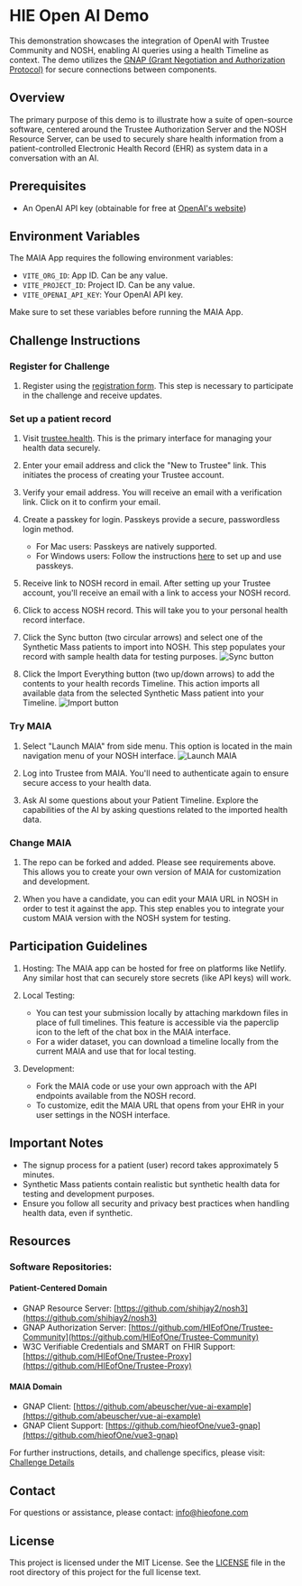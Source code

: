 # HIE Open AI Demo

This demonstration showcases the integration of OpenAI with Trustee Community and NOSH, enabling AI queries using a health Timeline as context. The demo utilizes the [GNAP (Grant Negotiation and Authorization Protocol)](https://ldapwiki.com/wiki/Wiki.jsp?page=Grant%20Negotiation%20and%20Authorization%20Protocol) for secure connections between components.

## Overview

The primary purpose of this demo is to illustrate how a suite of open-source software, centered around the Trustee Authorization Server and the NOSH Resource Server, can be used to securely share health information from a patient-controlled Electronic Health Record (EHR) as system data in a conversation with an AI.

## Prerequisites

- An OpenAI API key (obtainable for free at [OpenAI's website](https://openai.com))

## Environment Variables

The MAIA App requires the following environment variables:

- `VITE_ORG_ID`: App ID. Can be any value.
- `VITE_PROJECT_ID`: Project ID. Can be any value.
- `VITE_OPENAI_API_KEY`: Your OpenAI API key.

Make sure to set these variables before running the MAIA App.

## Challenge Instructions

### Register for Challenge

1. Register using the [registration form](https://forms.gle/UzVJkqoibtPyEzc16).
   This step is necessary to participate in the challenge and receive updates.

### Set up a patient record

1. Visit [trustee.health](https://trustee.health).
   This is the primary interface for managing your health data securely.

2. Enter your email address and click the "New to Trustee" link.
   This initiates the process of creating your Trustee account.

3. Verify your email address.
   You will receive an email with a verification link. Click on it to confirm your email.

4. Create a passkey for login.
   Passkeys provide a secure, passwordless login method.

   - For Mac users: Passkeys are natively supported.
   - For Windows users: Follow the instructions [here](https://support.microsoft.com/en-us/account-billing/signing-in-with-a-passkey-09a49a86-ca47-406c-8acc-ed0e3c852c6d) to set up and use passkeys.

5. Receive link to NOSH record in email.
   After setting up your Trustee account, you'll receive an email with a link to access your NOSH record.

6. Click to access NOSH record.
   This will take you to your personal health record interface.

7. Click the Sync button (two circular arrows) and select one of the Synthetic Mass patients to import into NOSH.
   This step populates your record with sample health data for testing purposes.
   ![Sync button](https://github.com/abeuscher/vue-ai-example/blob/main/public/ss-1.png)

8. Click the Import Everything button (two up/down arrows) to add the contents to your health records Timeline.
   This action imports all available data from the selected Synthetic Mass patient into your Timeline.
   ![Import button](https://github.com/abeuscher/vue-ai-example/blob/main/public/ss-2.png)

### Try MAIA

1. Select "Launch MAIA" from side menu.
   This option is located in the main navigation menu of your NOSH interface.
   ![Launch MAIA](https://github.com/abeuscher/vue-ai-example/blob/main/public/ss-3.png)

2. Log into Trustee from MAIA.
   You'll need to authenticate again to ensure secure access to your health data.

3. Ask AI some questions about your Patient Timeline.
   Explore the capabilities of the AI by asking questions related to the imported health data.

### Change MAIA

1. The repo can be forked and added. Please see requirements above.
   This allows you to create your own version of MAIA for customization and development.

2. When you have a candidate, you can edit your MAIA URL in NOSH in order to test it against the app.
   This step enables you to integrate your custom MAIA version with the NOSH system for testing.

## Participation Guidelines

1. Hosting: The MAIA app can be hosted for free on platforms like Netlify. Any similar host that can securely store secrets (like API keys) will work.

2. Local Testing:

   - You can test your submission locally by attaching markdown files in place of full timelines. This feature is accessible via the paperclip icon to the left of the chat box in the MAIA interface.
   - For a wider dataset, you can download a timeline locally from the current MAIA and use that for local testing.

3. Development:
   - Fork the MAIA code or use your own approach with the API endpoints available from the NOSH record.
   - To customize, edit the MAIA URL that opens from your EHR in your user settings in the NOSH interface.

## Important Notes

- The signup process for a patient (user) record takes approximately 5 minutes.
- Synthetic Mass patients contain realistic but synthetic health data for testing and development purposes.
- Ensure you follow all security and privacy best practices when handling health data, even if synthetic.

## Resources

### Software Repositories:

#### Patient-Centered Domain

- GNAP Resource Server: [https://github.com/shihjay2/nosh3](https://github.com/shihjay2/nosh3)
- GNAP Authorization Server: [https://github.com/HIEofOne/Trustee-Community](https://github.com/HIEofOne/Trustee-Community)
- W3C Verifiable Credentials and SMART on FHIR Support: [https://github.com/HIEofOne/Trustee-Proxy](https://github.com/HIEofOne/Trustee-Proxy)

#### MAIA Domain

- GNAP Client: [https://github.com/abeuscher/vue-ai-example](https://github.com/abeuscher/vue-ai-example)
- GNAP Client Support: [https://github.com/hieofOne/vue3-gnap](https://github.com/hieofOne/vue3-gnap)

For further instructions, details, and challenge specifics, please visit: [Challenge Details](http://example.com/challenge-details)

## Contact

For questions or assistance, please contact: info@hieofone.com

## License

This project is licensed under the MIT License. See the [LICENSE](LICENSE) file in the root directory of this project for the full license text.
